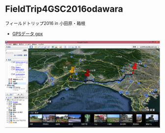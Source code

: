 # FieldTrip4GSC2016odawara
フィールドトリップ2016 in 小田原・箱根


- [GPSデータ gpx](https://github.com/gsc-aoyama/FieldTrip4GSC2016odawara/blob/master/FieldTrip2016-06-12_odawara.gpx)


![フィールドトリップ2016 in 小田原・箱根ルート](https://raw.githubusercontent.com/Yoshiek/FieldTrip4GSC2016odawara/master/%E3%82%AD%E3%83%A3%E3%83%97%E3%83%81%E3%83%A3.PNG "サンプル")
